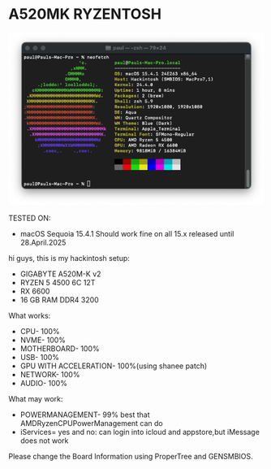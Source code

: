 # A520MK RYZENTOSH

![Alt text](https://github.com/devole1/A520MK-RYZENTOSH/blob/main/mac.png "A520MKHACKTINOSH")

TESTED ON:
- macOS Sequoia 15.4.1
Should work fine on all 15.x released until 28.April.2025 

hi guys,
this is my hackintosh setup:
- GIGABYTE A520M-K v2
- RYZEN 5 4500 6C 12T
- RX 6600
- 16 GB RAM DDR4 3200

What works:
- CPU- 100%
- NVME- 100%
- MOTHERBOARD- 100%
- USB- 100%
- GPU WITH ACCELERATION- 100%(using shanee patch)
- NETWORK- 100%
- AUDIO- 100%

What may work:
- POWERMANAGEMENT- 99% best that AMDRyzenCPUPowerManagement can do
- iServices= yes and no: can login into icloud and appstore,but iMessage does not work

Please change the Board Information using ProperTree and GENSMBIOS.


